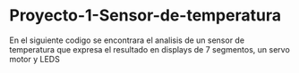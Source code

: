 # Proyecto-1-Sensor-de-temperatura
En el siguiente codigo se encontrara el analisis de un sensor de temperatura que expresa el resultado en displays de 7 segmentos, un servo motor y LEDS 
